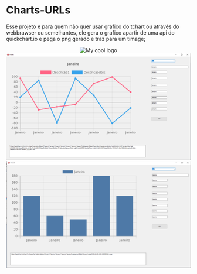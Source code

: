 # Charts-URLs
Esse projeto e para quem não quer usar grafico do tchart ou através do webbrawser ou semelhantes, 
ele gera o grafico apartir de uma api do quickchart.io e pega o png gerado e traz para um timage;


<p align="center">
 <img src="Charts-URLs/docs/img1.png" alt="My cool logo"/>
 <img src="/docs/img2.png" alt="My cool logo"/>
 <img src="/docs/img3.png" alt="My cool logo"/>
</p>
